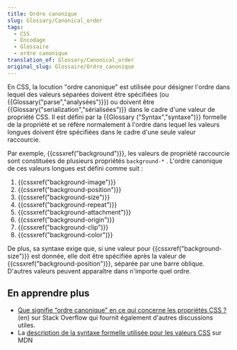 ```yaml
---
title: Ordre canonique
slug: Glossary/Canonical_order
tags:
  - CSS
  - Encodage
  - Glossaire
  - ordre canonique
translation_of: Glossary/Canonical_order
original_slug: Glossaire/Ordre_canonique
---
```

En CSS, la locution "ordre canonique" est utilisée pour désigner l'ordre dans lequel des valeurs séparées doivent être spécifiées (ou {{Glossary("parse","analysées")}}) ou doivent être {{Glossary("serialization","sérialisées")}} dans le cadre d'une valeur de propriété CSS. Il est défini par la {{Glossary ("Syntax","syntaxe")}} formelle de la propriété et se réfère normalement à l'ordre dans lequel les valeurs longues doivent être spécifiées dans le cadre d'une seule valeur raccourcie.

Par exemple, {{cssxref("background")}}, les valeurs de propriété raccourcie sont constituées de plusieurs propriétés `background-*` . L'ordre canonique de ces valeurs longues est défini comme suit :

1.  {{cssxref("background-image")}}
2.  {{cssxref("background-position")}}
3.  {{cssxref("background-size")}}
4.  {{cssxref("background-repeat")}}
5.  {{cssxref("background-attachment")}}
6.  {{cssxref("background-origin")}}
7.  {{cssxref("background-clip")}}
8.  {{cssxref("background-color")}}

De plus, sa syntaxe exige que, si une valeur pour {{cssxref("background-size")}} est donnée, elle doit être spécifiée après la valeur de {{cssxref("background-position")}}, séparée par une barre oblique. D'autres valeurs peuvent apparaître dans n'importe quel ordre.

## En apprendre plus

- [Que signifie “ordre canonique” en ce qui concerne les propriétés CSS ?](https://stackoverflow.com/questions/28963536/what-does-canonical-order-mean-with-respect-to-css-properties) (en) sur Stack Overflow qui fournit également d'autres discussions utiles.
- La [description de la syntaxe formelle utilisée pour les valeurs CSS](/fr/docs/Web/CSS/Syntaxe_de_d%C3%A9finition_des_valeurs) sur MDN
